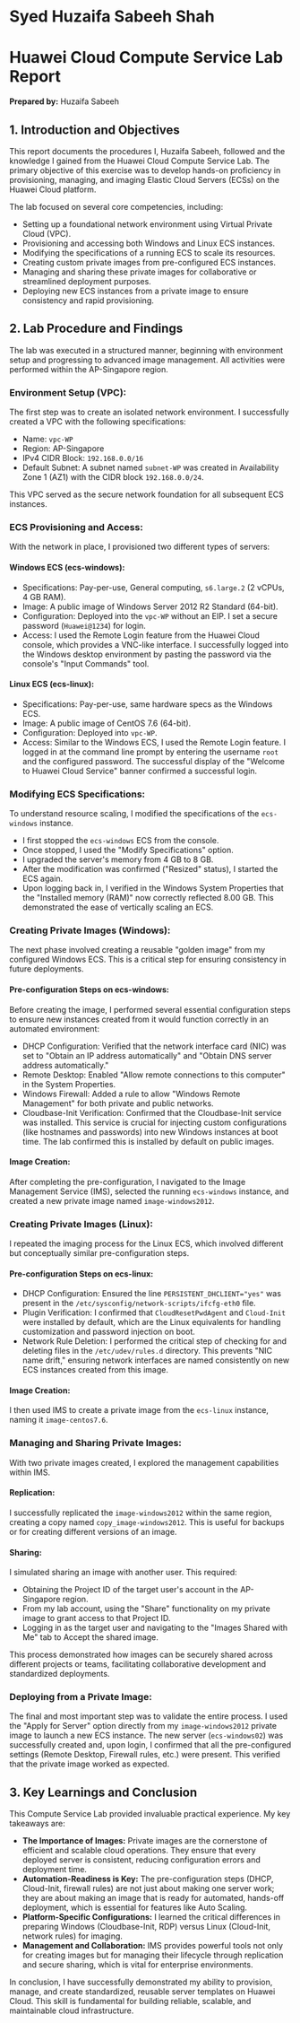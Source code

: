 <!DOCTYPE html>
<html>
<head>
<h1>Syed Huzaifa Sabeeh Shah</h1>
</head>
<body>
<h1>Huawei Cloud Compute Service Lab Report</h1>
<p><strong>Prepared by:</strong> Huzaifa Sabeeh</p>
<h2>1. Introduction and Objectives</h2>
<p>This report documents the procedures I, Huzaifa Sabeeh, followed and the knowledge I gained from the Huawei Cloud Compute Service Lab. The primary objective of this exercise was to develop hands-on proficiency in provisioning, managing, and imaging Elastic Cloud Servers (ECSs) on the Huawei Cloud platform.</p>
<p>The lab focused on several core competencies, including:</p>
<ul>
<li>Setting up a foundational network environment using Virtual Private Cloud (VPC).</li>
<li>Provisioning and accessing both Windows and Linux ECS instances.</li>
<li>Modifying the specifications of a running ECS to scale its resources.</li>
<li>Creating custom private images from pre-configured ECS instances.</li>
<li>Managing and sharing these private images for collaborative or streamlined deployment purposes.</li>
<li>Deploying new ECS instances from a private image to ensure consistency and rapid provisioning.</li>
</ul>
<h2>2. Lab Procedure and Findings</h2>
<p>The lab was executed in a structured manner, beginning with environment setup and progressing to advanced image management. All activities were performed within the AP-Singapore region.</p>
<h3>Environment Setup (VPC):</h3>
<p>The first step was to create an isolated network environment. I successfully created a VPC with the following specifications:</p>
<ul>
<li>Name: <code>vpc-WP</code></li>
<li>Region: AP-Singapore</li>
<li>IPv4 CIDR Block: <code>192.168.0.0/16</code></li>
<li>Default Subnet: A subnet named <code>subnet-WP</code> was created in Availability Zone 1 (AZ1) with the CIDR block <code>192.168.0.0/24</code>.</li>
</ul>
<p>This VPC served as the secure network foundation for all subsequent ECS instances.</p>
<h3>ECS Provisioning and Access:</h3>
<p>With the network in place, I provisioned two different types of servers:</p>
<h4>Windows ECS (ecs-windows):</h4>
<ul>
<li>Specifications: Pay-per-use, General computing, <code>s6.large.2</code> (2 vCPUs, 4 GB RAM).</li>
<li>Image: A public image of Windows Server 2012 R2 Standard (64-bit).</li>
<li>Configuration: Deployed into the <code>vpc-WP</code> without an EIP. I set a secure password (<code>Huawei@1234</code>) for login.</li>
<li>Access: I used the Remote Login feature from the Huawei Cloud console, which provides a VNC-like interface. I successfully logged into the Windows desktop environment by pasting the password via the console's "Input Commands" tool.</li>
</ul>
<h4>Linux ECS (ecs-linux):</h4>
<ul>
<li>Specifications: Pay-per-use, same hardware specs as the Windows ECS.</li>
<li>Image: A public image of CentOS 7.6 (64-bit).</li>
<li>Configuration: Deployed into <code>vpc-WP</code>.</li>
<li>Access: Similar to the Windows ECS, I used the Remote Login feature. I logged in at the command line prompt by entering the username <code>root</code> and the configured password. The successful display of the "Welcome to Huawei Cloud Service" banner confirmed a successful login.</li>
</ul>
<h3>Modifying ECS Specifications:</h3>
<p>To understand resource scaling, I modified the specifications of the <code>ecs-windows</code> instance.</p>
<ul>
<li>I first stopped the <code>ecs-windows</code> ECS from the console.</li>
<li>Once stopped, I used the "Modify Specifications" option.</li>
<li>I upgraded the server's memory from 4 GB to 8 GB.</li>
<li>After the modification was confirmed ("Resized" status), I started the ECS again.</li>
<li>Upon logging back in, I verified in the Windows System Properties that the "Installed memory (RAM)" now correctly reflected 8.00 GB. This demonstrated the ease of vertically scaling an ECS.</li>
</ul>
<h3>Creating Private Images (Windows):</h3>
<p>The next phase involved creating a reusable "golden image" from my configured Windows ECS. This is a critical step for ensuring consistency in future deployments.</p>
<h4>Pre-configuration Steps on ecs-windows:</h4>
<p>Before creating the image, I performed several essential configuration steps to ensure new instances created from it would function correctly in an automated environment:</p>
<ul>
<li>DHCP Configuration: Verified that the network interface card (NIC) was set to "Obtain an IP address automatically" and "Obtain DNS server address automatically."</li>
<li>Remote Desktop: Enabled "Allow remote connections to this computer" in the System Properties.</li>
<li>Windows Firewall: Added a rule to allow "Windows Remote Management" for both private and public networks.</li>
<li>Cloudbase-Init Verification: Confirmed that the Cloudbase-Init service was installed. This service is crucial for injecting custom configurations (like hostnames and passwords) into new Windows instances at boot time. The lab confirmed this is installed by default on public images.</li>
</ul>
<h4>Image Creation:</h4>
<p>After completing the pre-configuration, I navigated to the Image Management Service (IMS), selected the running <code>ecs-windows</code> instance, and created a new private image named <code>image-windows2012</code>.</p>
<h3>Creating Private Images (Linux):</h3>
<p>I repeated the imaging process for the Linux ECS, which involved different but conceptually similar pre-configuration steps.</p>
<h4>Pre-configuration Steps on ecs-linux:</h4>
<ul>
<li>DHCP Configuration: Ensured the line <code>PERSISTENT_DHCLIENT="yes"</code> was present in the <code>/etc/sysconfig/network-scripts/ifcfg-eth0</code> file.</li>
<li>Plugin Verification: I confirmed that <code>CloudResetPwdAgent</code> and <code>Cloud-Init</code> were installed by default, which are the Linux equivalents for handling customization and password injection on boot.</li>
<li>Network Rule Deletion: I performed the critical step of checking for and deleting files in the <code>/etc/udev/rules.d</code> directory. This prevents "NIC name drift," ensuring network interfaces are named consistently on new ECS instances created from this image.</li>
</ul>
<h4>Image Creation:</h4>
<p>I then used IMS to create a private image from the <code>ecs-linux</code> instance, naming it <code>image-centos7.6</code>.</p>
<h3>Managing and Sharing Private Images:</h3>
<p>With two private images created, I explored the management capabilities within IMS.</p>
<h4>Replication:</h4>
<p>I successfully replicated the <code>image-windows2012</code> within the same region, creating a copy named <code>copy_image-windows2012</code>. This is useful for backups or for creating different versions of an image.</p>
<h4>Sharing:</h4>
<p>I simulated sharing an image with another user. This required:</p>
<ul>
<li>Obtaining the Project ID of the target user's account in the AP-Singapore region.</li>
<li>From my lab account, using the "Share" functionality on my private image to grant access to that Project ID.</li>
<li>Logging in as the target user and navigating to the "Images Shared with Me" tab to Accept the shared image.</li>
</ul>
<p>This process demonstrated how images can be securely shared across different projects or teams, facilitating collaborative development and standardized deployments.</p>
<h3>Deploying from a Private Image:</h3>
<p>The final and most important step was to validate the entire process. I used the "Apply for Server" option directly from my <code>image-windows2012</code> private image to launch a new ECS instance. The new server (<code>ecs-windows02</code>) was successfully created and, upon login, I confirmed that all the pre-configured settings (Remote Desktop, Firewall rules, etc.) were present. This verified that the private image worked as expected.</p>
<h2>3. Key Learnings and Conclusion</h2>
<p>This Compute Service Lab provided invaluable practical experience. My key takeaways are:</p>
<ul>
<li><strong>The Importance of Images:</strong> Private images are the cornerstone of efficient and scalable cloud operations. They ensure that every deployed server is consistent, reducing configuration errors and deployment time.</li>
<li><strong>Automation-Readiness is Key:</strong> The pre-configuration steps (DHCP, Cloud-Init, firewall rules) are not just about making one server work; they are about making an image that is ready for automated, hands-off deployment, which is essential for features like Auto Scaling.</li>
<li><strong>Platform-Specific Configurations:</strong> I learned the critical differences in preparing Windows (Cloudbase-Init, RDP) versus Linux (Cloud-Init, network rules) for imaging.</li>
<li><strong>Management and Collaboration:</strong> IMS provides powerful tools not only for creating images but for managing their lifecycle through replication and secure sharing, which is vital for enterprise environments.</li>
</ul>
<p>In conclusion, I have successfully demonstrated my ability to provision, manage, and create standardized, reusable server templates on Huawei Cloud. This skill is fundamental for building reliable, scalable, and maintainable cloud infrastructure.</p>
</body>
</html>
